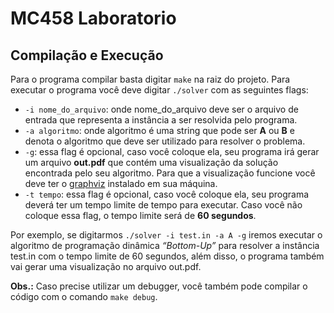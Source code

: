 # MC458 Laboratorio

## Compilação e Execução

Para o programa compilar basta digitar `make` na raiz do projeto. Para executar o programa você deve digitar `./solver` com as seguintes flags:
* `-i nome_do_arquivo`: onde nome_do_arquivo deve ser o arquivo de entrada que representa a instância a ser resolvida pelo programa.
* `-a algoritmo`: onde algoritmo é uma string que pode ser **A** ou **B** e denota o algoritmo que deve ser utilizado para resolver o problema.
* `-g`: essa flag é opcional, caso você coloque ela, seu programa irá gerar um arquivo **out.pdf** que contém uma visualização da solução encontrada pelo seu algoritmo. Para que a visualização funcione você deve ter o [graphviz](https://www.graphviz.org/download/) instalado em sua máquina.
* `-t tempo`: essa flag é opcional, caso você coloque ela, seu programa deverá ter um tempo limite de tempo para executar. Caso você não coloque essa flag, o tempo limite será de **60 segundos**.

Por exemplo, se digitarmos `./solver -i test.in -a A -g` iremos executar o algoritmo de programação dinâmica *“Bottom-Up”* para resolver a instância test.in com o tempo limite de 60 segundos, além disso, o programa também vai gerar uma visualização no arquivo out.pdf.

**Obs.:** Caso precise utilizar um debugger, você também pode compilar o código com o comando `make debug`.
